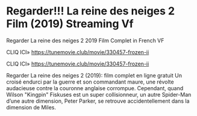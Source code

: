 # Regarder!!! La reine des neiges 2 Film (2019) Streaming Vf
Regarder La reine des neiges 2 2019 Film Complet in French VF

CLIQ ICI» https://tunemovie.club/movie/330457-frozen-ii

CLIQ ICI» https://tunemovie.club/movie/330457-frozen-ii

Regarder La reine des neiges 2 (2019): film complet en ligne gratuit Un croisé endurci par la guerre et son commandant maure, une révolte audacieuse contre la couronne anglaise corrompue. Cependant, quand Wilson "Kingpin" Fiskuses est un super collisionneur, un autre Spider-Man d’une autre dimension, Peter Parker, se retrouve accidentellement dans la dimension de Miles. 

